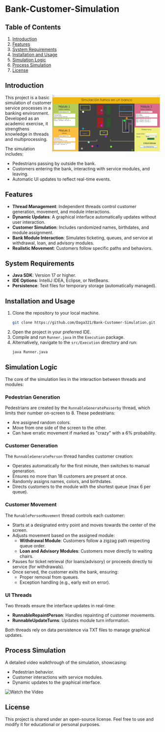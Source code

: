 # Bank-Customer-Simulation

## Table of Contents
1. [Introduction](#introduction)
2. [Features](#features)
3. [System Requirements](#system-requirements)
4. [Installation and Usage](#installation-and-usage)
5. [Simulation Logic](#simulation-logic)
6. [Process Simulation](#process-simulation)
7. [License](#license)

## Introduction

<picture> <img align="right" src="Images/Preview.png" alt="Simulation Preview" width="350px"></picture>

This project is a basic simulation of customer service processes in a banking environment. Developed as an academic exercise, it strengthens knowledge in threads and multiprocessing.

The simulation includes:
- Pedestrians passing by outside the bank.
- Customers entering the bank, interacting with service modules, and leaving.
- Automatic UI updates to reflect real-time events.

## Features
- **Thread Management**: Independent threads control customer generation, movement, and module interactions.
- **Dynamic Updates**: A graphical interface automatically updates without user interaction.
- **Customer Simulation**: Includes randomized names, birthdates, and module assignment.
- **Bank Module Interaction**: Simulates ticketing, queues, and service at withdrawal, loan, and advisory modules.
- **Realistic Movement**: Customers follow specific paths and behaviors.

## System Requirements
- **Java SDK**: Version 17 or higher.
- **IDE Options**: IntelliJ IDEA, Eclipse, or NetBeans.
- **Persistence**: Text files for temporary storage (automatically managed).

## Installation and Usage
1. Clone the repository to your local machine.
   ```bash
   git clone https://github.com/Daga321/Bank-Customer-Simulation.git
   ```
2. Open the project in your preferred IDE.
3. Compile and run `Runner.java` in the `Execution` package.
4. Alternatively, navigate to the `src/Execution` directory and run:
   ```bash
   java Runner.java
   ```

## Simulation Logic
The core of the simulation lies in the interaction between threads and modules:

### Pedestrian Generation
Pedestrians are created by the `RunnableGeneratePasserby` thread, which limits their number on-screen to 8. These pedestrians:
- Are assigned random colors.
- Move from one side of the screen to the other.
- Can have erratic movement if marked as "crazy" with a 6% probability.

### Customer Generation
The `RunnableGeneratePerson` thread handles customer creation:
- Operates automatically for the first minute, then switches to manual generation.
- Ensures no more than 18 customers are present at once.
- Randomly assigns names, colors, and birthdates.
- Directs customers to the module with the shortest queue (max 6 per queue).

### Customer Movement
The `RunablePersonMovement` thread controls each customer:
- Starts at a designated entry point and moves towards the center of the screen.
- Adjusts movement based on the assigned module:
  - **Withdrawal Module**: Customers follow a zigzag path respecting queue order.
  - **Loan and Advisory Modules**: Customers move directly to waiting chairs.
- Pauses for ticket retrieval (for loans/advisory) or proceeds directly to service (for withdrawals).
- Once served, the customer exits the bank, ensuring:
  - Proper removal from queues.
  - Exception handling (e.g., early exit on error).

### UI Threads
Two threads ensure the interface updates in real-time:
- **RunnableRepaintPerson**: Handles repainting of customer movements.
- **RunnableUpdateTurns**: Updates module turn information.

Both threads rely on data persistence via TXT files to manage graphical updates.

## Process Simulation
A detailed video walkthrough of the simulation, showcasing:
- Pedestrian behavior.
- Customer interactions with service modules.
- Dynamic updates to the graphical interface.

![Watch the Video](Images/Simulation.gif)

## License
This project is shared under an open-source license. Feel free to use and modify it for educational or personal purposes.
